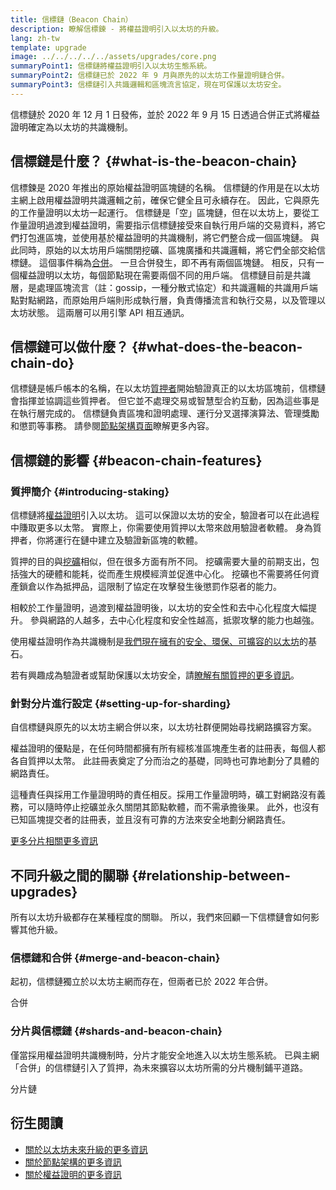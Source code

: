 ```yaml
---
title: 信標鏈（Beacon Chain）
description: 瞭解信標鍊 - 將權益證明引入以太坊的升級。
lang: zh-tw
template: upgrade
image: ../../../../../assets/upgrades/core.png
summaryPoint1: 信標鏈將權益證明引入以太坊生態系統。
summaryPoint2: 信標鏈已於 2022 年 9 月與原先的以太坊工作量證明鏈合併。
summaryPoint3: 信標鏈引入共識邏輯和區塊流言協定，現在可保護以太坊安全。
---
```


<UpgradeStatus isShipped dateKey="page-upgrades-beacon-date">
  信標鏈於 2020 年 12 月 1 日發佈，並於 2022 年 9 月 15 日透過合併正式將權益證明確定為以太坊的共識機制。
</UpgradeStatus>

## 信標鏈是什麼？ {#what-is-the-beacon-chain}

信標鍊是 2020 年推出的原始權益證明區塊鏈的名稱。 信標鏈的作用是在以太坊主網上啟用權益證明共識邏輯之前，確保它健全且可永續存在。 因此，它與原先的工作量證明以太坊一起運行。 信標鏈是「空」區塊鏈，但在以太坊上，要從工作量證明過渡到權益證明，需要指示信標鏈接受來自執行用戶端的交易資料，將它們打包進區塊，並使用基於權益證明的共識機制，將它們整合成一個區塊鏈。 與此同時，原始的以太坊用戶端關閉挖礦、區塊廣播和共識邏輯，將它們全部交給信標鏈。 這個事件稱為[合併](/roadmap/merge/)。 一旦合併發生，即不再有兩個區塊鏈。 相反，只有一個權益證明以太坊，每個節點現在需要兩個不同的用戶端。 信標鏈目前是共識層，是處理區塊流言（註：gossip，一種分散式協定）和共識邏輯的共識用戶端點對點網路，而原始用戶端則形成執行層，負責傳播流言和執行交易，以及管理以太坊狀態。 這兩層可以用引擎 API 相互通訊。

## 信標鏈可以做什麼？ {#what-does-the-beacon-chain-do}

信標鏈是帳戶帳本的名稱，在以太坊[質押者](/staking/)開始驗證真正的以太坊區塊前，信標鏈會指揮並協調這些質押者。 但它並不處理交易或智慧型合約互動，因為這些事是在執行層完成的。 信標鏈負責區塊和證明處理、運行分叉選擇演算法、管理獎勵和懲罰等事務。 請參閱[節點架構頁面](/developers/docs/nodes-and-clients/node-architecture/#node-comparison)瞭解更多內容。

## 信標鏈的影響 {#beacon-chain-features}

### 質押簡介 {#introducing-staking}

信標鏈將[權益證明](/developers/docs/consensus-mechanisms/pos/)引入以太坊。 這可以保證以太坊的安全，驗證者可以在此過程中賺取更多以太幣。 實際上，你需要使用質押以太幣來啟用驗證者軟體。 身為質押者，你將運行在鏈中建立及驗證新區塊的軟體。

質押的目的與[挖礦](/developers/docs/mining/)相似，但在很多方面有所不同。 挖礦需要大量的前期支出，包括強大的硬體和能耗，從而產生規模經濟並促進中心化。 挖礦也不需要將任何資產鎖倉以作為抵押品，這限制了協定在攻擊發生後懲罰作惡者的能力。

相較於工作量證明，過渡到權益證明後，以太坊的安全性和去中心化程度大幅提升。 參與網路的人越多，去中心化程度和安全性越高，抵禦攻擊的能力也越強。

使用權益證明作為共識機制是[我們現在擁有的安全、環保、可擴容的以太坊](/roadmap/vision/)的基石。

<InfoBanner emoji=":money_bag:">
  若有興趣成為驗證者或幫助保護以太坊安全，請<a href="/staking/">瞭解有關質押的更多資訊</a>。
</InfoBanner>

### 針對分片進行設定 {#setting-up-for-sharding}

自信標鏈與原先的以太坊主網合併以來，以太坊社群便開始尋找網路擴容方案。

權益證明的優點是，在任何時間都擁有所有經核准區塊產生者的註冊表，每個人都各自質押以太幣。 此註冊表奠定了分而治之的基礎，同時也可靠地劃分了具體的網路責任。

這種責任與採用工作量證明時的責任相反。採用工作量證明時，礦工對網路沒有義務，可以隨時停止挖礦並永久關閉其節點軟體，而不需承擔後果。 此外，也沒有已知區塊提交者的註冊表，並且沒有可靠的方法來安全地劃分網路責任。

[更多分片相關更多資訊](/roadmap/danksharding/)

## 不同升級之間的關聯 {#relationship-between-upgrades}

所有以太坊升級都存在某種程度的關聯。 所以，我們來回顧一下信標鏈會如何影響其他升級。

### 信標鏈和合併 {#merge-and-beacon-chain}

起初，信標鏈獨立於以太坊主網而存在，但兩者已於 2022 年合併。

<ButtonLink to="/roadmap/merge/">
  合併
</ButtonLink>

### 分片與信標鏈 {#shards-and-beacon-chain}

僅當採用權益證明共識機制時，分片才能安全地進入以太坊生態系統。 已與主網「合併」的信標鏈引入了質押，為未來擴容以太坊所需的分片機制鋪平道路。

<ButtonLink to="/roadmap/danksharding/">
  分片鏈
</ButtonLink>

## 衍生閱讀

- [關於以太坊未來升級的更多資訊](/roadmap/vision)
- [關於節點架構的更多資訊](/developers/docs/nodes-and-clients/node-architecture)
- [關於權益證明的更多資訊](/developers/docs/consensus-mechanisms/pos)
